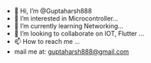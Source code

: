 - 👋 Hi, I’m @Guptaharsh888
- 👀 I’m interested in Microcontroller...
- 🌱 I’m currently learning Networking...
- 💞️ I’m looking to collaborate on IOT, Flutter ...
- 📫 How to reach me ...
- mail me at: guptaharsh888@gmail.com

<!---
Guptaharsh888/Guptaharsh888 is a ✨ special ✨ repository because its `README.md` (this file) appears on your GitHub profile.
You can click the Preview link to take a look at your changes.
--->
